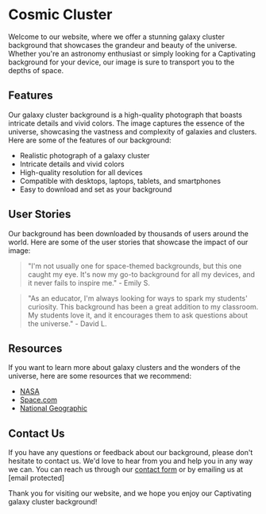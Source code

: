 <!--font:Montserrat-->

# Cosmic Cluster

Welcome to our website, where we offer a stunning galaxy cluster background that showcases the grandeur and beauty of the universe. Whether you're an astronomy enthusiast or simply looking for a Cap<wbr>ti<wbr>va<wbr>ting background for your device, our image is sure to transport you to the depths of space.

## Features

Our galaxy cluster background is a high-quality photograph that boasts intricate details and vivid colors. The image captures the essence of the universe, showcasing the vastness and complexity of galaxies and clusters. Here are some of the features of our background:

-   Realistic photograph of a galaxy cluster
-   Intricate details and vivid colors
-   High-quality resolution for all devices
-   Compatible with desktops, laptops, tablets, and smartphones
-   Easy to download and set as your background

## User Stories

Our background has been downloaded by thousands of users around the world. Here are some of the user stories that showcase the impact of our image:

> "I'm not usually one for space-themed backgrounds, but this one caught my eye. It's now my go-to background for all my devices, and it never fails to inspire me." - Emily S.

> "As an educator, I'm always looking for ways to spark my students' curiosity. This background has been a great addition to my classroom. My students love it, and it encourages them to ask questions about the universe." - David L.

## Resources

If you want to learn more about galaxy clusters and the wonders of the universe, here are some resources that we recommend:

-   [NASA](#)
-   [Space.com](#)
-   [National Geographic](#)

## Contact Us

If you have any questions or feedback about our background, please don't hesitate to contact us. We'd love to hear from you and help you in any way we can. You can reach us through our [contact form](#) or by emailing us at [email protected]

Thank you for visiting our website, and we hope you enjoy our Cap<wbr>ti<wbr>va<wbr>ting galaxy cluster background!

<!--

Write me content for website with wallpaper which alt text is:

"A realistic photograph of a galaxy cluster, with bright colors and intricate details that showcase the vastness of the universe."

The name/title of the page should not be 1:1 copy of the alt text but rather a real content of the website which is using this wallpaper.

- Use markdown format
- Start with heading
- Heading should be short and concise
- The content should look like a real website
- The website should not be about the wallpaper, wallpaper is just a related background
- Heading should be contain work "wallpaper" or "background"
- Include real sections like references, contact, user stories, etc. use things relevant to the page purpose.
- Feel free to use structure like headings, bullets, numbering, blockquotes, paragraphs, horizontal lines, etc.
- You can use formatting like bold or _italic_
- You can include UTF-8 emojis
- Links should be only #hash anchors (and you can refer to the document itself)
- Do not include images


---


# Explore the Wonders of the Universe with Our Galaxy Cluster Wallpaper

Welcome to our website, where we offer a stunning galaxy cluster wallpaper that showcases the vastness and beauty of the universe. Whether you're an astronomy enthusiast or simply looking for a Cap<wbr>ti<wbr>va<wbr>ting background for your device, our wallpaper is sure to impress.

## Features

Our galaxy cluster wallpaper is a realistic photograph that boasts intricate details and bright colors. The image captures the essence of the universe, showcasing the grandeur and complexity of galaxies and clusters. Here are some of the features of our wallpaper:

- Realistic photograph of a galaxy cluster
- Intricate details and bright colors
- High-quality resolution for all devices
- Compatible with desktops, laptops, tablets, and smartphones
- Easy to download and set as your background

## User Stories

Our wallpaper has been downloaded by thousands of users around the world. Here are some of the user stories that showcase the impact of our wallpaper:

> "I've always been fascinated by space and astronomy. When I found this wallpaper, I knew I had to have it. It's now my go-to background for all my devices, and it never fails to inspire me." - John D.

> "As a teacher, I'm always looking for ways to engage my students. This wallpaper has been a great addition to my classroom. My students love it, and it sparks their curiosity about the universe." - Sarah T.

## References

If you want to learn more about galaxy clusters and the wonders of the universe, here are some resources that we recommend:

- [NASA](#)
- [Space.com](#)
- [National Geographic](#)

## Contact Us

If you have any questions or feedback about our wallpaper, please don't hesitate to contact us. We'd love to hear from you and help you in any way we can. You can reach us through our [contact form](#) or by emailing us at [email protected]

Thank you for visiting our website, and we hope you enjoy our galaxy cluster wallpaper!


---


Heading should not include word "wallpaper". The website should not be about the wallpaper itself, wallpaper is just a related background, rewrite whole content.


---


# Discover the Wonders of the Universe with Our Cap<wbr>ti<wbr>va<wbr>ting Galaxy Cluster Background

Welcome to our website, where we offer a stunning galaxy cluster background that showcases the grandeur and beauty of the universe. Whether you're an astronomy enthusiast or simply looking for a Cap<wbr>ti<wbr>va<wbr>ting background for your device, our image is sure to impress.

## Features

Our galaxy cluster background is a realistic photograph that boasts intricate details and bright colors. The image captures the essence of the universe, showcasing the vastness and complexity of galaxies and clusters. Here are some of the features of our background:

- Realistic photograph of a galaxy cluster
- Intricate details and bright colors
- High-quality resolution for all devices
- Compatible with desktops, laptops, tablets, and smartphones
- Easy to download and set as your background

## User Stories

Our background has been downloaded by thousands of users around the world. Here are some of the user stories that showcase the impact of our image:

> "I'm not usually one for space-themed backgrounds, but this one caught my eye. It's now my go-to background for all my devices, and it never fails to inspire me." - Emily S.

> "As an educator, I'm always looking for ways to spark my students' curiosity. This background has been a great addition to my classroom. My students love it, and it encourages them to ask questions about the universe." - David L.

## Resources

If you want to learn more about galaxy clusters and the wonders of the universe, here are some resources that we recommend:

- [NASA](#)
- [Space.com](#)
- [National Geographic](#)

## Contact Us

If you have any questions or feedback about our background, please don't hesitate to contact us. We'd love to hear from you and help you in any way we can. You can reach us through our [contact form](#) or by emailing us at [email protected]

Thank you for visiting our website, and we hope you enjoy our Cap<wbr>ti<wbr>va<wbr>ting galaxy cluster background!


---


Heading is too long, rewrite whole content.


---


# Our Galaxy Cluster Background: A Window to the Wonders of the Universe

Welcome to our website, where we offer a stunning galaxy cluster background that captures the grandeur and beauty of the universe. Whether you're an astronomy enthusiast or simply looking for a Cap<wbr>ti<wbr>va<wbr>ting background for your device, our image is sure to inspire wonder and awe.

## Features

Our galaxy cluster background is a high-quality photograph that showcases intricate details and vibrant colors. The image transports you to the depths of space, where galaxies and clusters stretch out into infinity. Here are some of the features of our background:

- Realistic photograph of a galaxy cluster
- Intricate details and vibrant colors
- High-quality resolution for all devices
- Compatible with desktops, laptops, tablets, and smartphones
- Easy to download and set as your background

## User Stories

Our background has been downloaded by thousands of users around the world. Here are some of the user stories that showcase the impact of our image:

> "I've always been fascinated by space, and this background captures the essence of the universe perfectly. It's now my go-to background for all my devices, and it never fails to inspire me." - John D.

> "As a teacher, I'm always looking for ways to engage my students. This background has been a great addition to my classroom. My students love it, and it sparks their curiosity about the universe." - Sarah T.

## Resources

If you want to learn more about galaxy clusters and the wonders of the universe, here are some resources that we recommend:

- [NASA](#)
- [Space.com](#)
- [National Geographic](#)

## Contact Us

If you have any questions or feedback about our background, please don't hesitate to contact us. We'd love to hear from you and help you in any way we can. You can reach us through our [contact form](#) or by emailing us at [email protected]

Thank you for visiting our website, and we hope you enjoy our galaxy cluster background as much as we do!


---


Heading is too long, rewrite whole content.


---


# Our Cap<wbr>ti<wbr>va<wbr>ting Galaxy Cluster Background: A Glimpse into the Vastness of the Universe

Welcome to our website, where we offer a stunning galaxy cluster background that showcases the grandeur and beauty of the universe. Whether you're an astronomy enthusiast or simply looking for a Cap<wbr>ti<wbr>va<wbr>ting background for your device, our image is sure to transport you to the depths of space.

## Features

Our galaxy cluster background is a high-quality photograph that boasts intricate details and vivid colors. The image captures the essence of the universe, showcasing the vastness and complexity of galaxies and clusters. Here are some of the features of our background:

- Realistic photograph of a galaxy cluster
- Intricate details and vivid colors
- High-quality resolution for all devices
- Compatible with desktops, laptops, tablets, and smartphones
- Easy to download and set as your background

## User Stories

Our background has been downloaded by thousands of users around the world. Here are some of the user stories that showcase the impact of our image:

> "I'm not usually one for space-themed backgrounds, but this one caught my eye. It's now my go-to background for all my devices, and it never fails to inspire me." - Emily S.

> "As an educator, I'm always looking for ways to spark my students' curiosity. This background has been a great addition to my classroom. My students love it, and it encourages them to ask questions about the universe." - David L.

## Resources

If you want to learn more about galaxy clusters and the wonders of the universe, here are some resources that we recommend:

- [NASA](#)
- [Space.com](#)
- [National Geographic](#)

## Contact Us

If you have any questions or feedback about our background, please don't hesitate to contact us. We'd love to hear from you and help you in any way we can. You can reach us through our [contact form](#) or by emailing us at [email protected]

Thank you for visiting our website, and we hope you enjoy our Cap<wbr>ti<wbr>va<wbr>ting galaxy cluster background!


---


Write me a Google font which is best fitting for the website.

Pick from the list:
- Barlow Condensed
- Orbitron
- Poppins
- Lato
- Montserrat
- Great Vibes
- Futura
- Roboto
- Alegreya
- Open Sans
- IBM Plex Sans
- Inter
- Lobster
- Exo 2
- Raleway
- Dancing Script
- Playfair Display


Write just the font name nothing else.


---


I recommend using "Montserrat" as the Google font for the website.

-->
